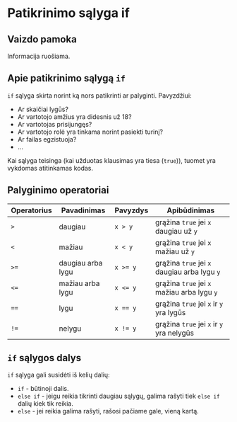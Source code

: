 # Patikrinimo sąlyga if

## Vaizdo pamoka

Informacija ruošiama.

## Apie patikrinimo sąlygą `if`

`if` sąlyga skirta norint ką nors patikrinti ar palyginti. Pavyzdžiui:

- Ar skaičiai lygūs?
- Ar vartotojo amžius yra didesnis už 18?
- Ar vartotojas prisijungęs?
- Ar vartotojo rolė yra tinkama norint pasiekti turinį?
- Ar failas egzistuoja?
- ...

Kai sąlyga teisinga (kai užduotas klausimas yra tiesa (`true`)), tuomet yra vykdomas atitinkamas kodas.

## Palyginimo operatoriai

| Operatorius | Pavadinimas | Pavyzdys | Apibūdinimas |
|-|-|-|-|
| `>` | daugiau | `x > y` | grąžina `true` jei `x` daugiau už `y` |
| `<` | mažiau | `x < y` | grąžina `true` jei `x` mažiau už `y` |
| `>=` | daugiau arba lygu | `x >= y` | grąžina `true` jei `x` daugiau arba lygu `y` |
| `<=` | mažiau arba lygu | `x <= y` | grąžina `true` jei `x` mažiau arba lygu `y` |
| `==` | lygu | `x == y` | grąžina `true` jei `x` ir `y` yra lygūs |
| `!=` | nelygu | `x != y` | grąžina `true` jei `x` ir `y` yra nelygūs |

## `if` sąlygos dalys

`if` sąlyga gali susidėti iš kelių dalių:

- `if` - būtinoji dalis.
- `else if` - jeigu reikia tikrinti daugiau sąlygų, galima rašyti tiek `else if` dalių kiek tik reikia.
- `else` - jei reikia galima rašyti, rašosi pačiame gale, vieną kartą.
